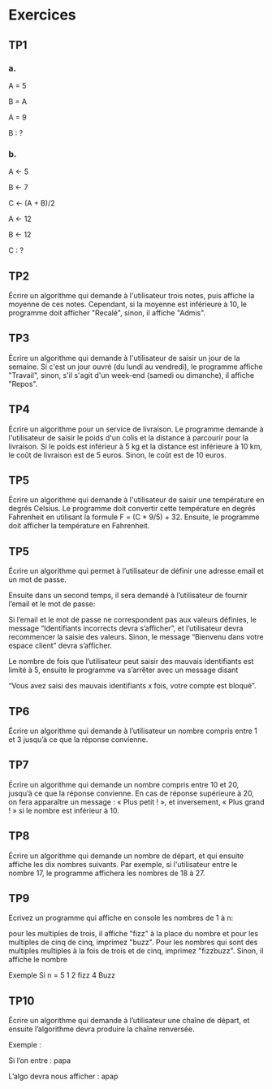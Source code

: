 # Exercices

## TP1
### a. 
A = 5

B = A

A = 9

B : ? 


### b.
A <- 5

B <- 7

C <- (A + B)/2

A <- 12

B <- 12

C : ?
## TP2
Écrire un algorithme qui demande à l'utilisateur trois notes, puis affiche la moyenne de ces notes. Cependant, si la moyenne est inférieure à 10, le programme doit afficher "Recalé", sinon, il affiche "Admis".

## TP3
Écrire un algorithme qui demande à l'utilisateur de saisir un jour de la semaine. Si c'est un jour ouvré (du lundi au vendredi), le programme affiche "Travail", sinon, s'il s'agit d'un week-end (samedi ou dimanche), il affiche "Repos". 

## TP4
Écrire un algorithme pour un service de livraison. Le programme demande à l'utilisateur de saisir le poids d'un colis et la distance à parcourir pour la livraison. Si le poids est inférieur à 5 kg et la distance est inférieure à 10 km, le coût de livraison est de 5 euros. Sinon, le coût est de 10 euros.

## TP5
Écrire un algorithme qui demande à l'utilisateur de saisir une température en degrés Celsius. Le programme doit convertir cette température en degrés Fahrenheit en utilisant la formule F = (C * 9/5) + 32. Ensuite, le programme doit afficher la température en Fahrenheit.

## TP5
Écrire un algorithme qui permet à l’utilisateur de définir une adresse email et un mot de passe.

Ensuite dans un second temps, il sera demandé à l’utilisateur de fournir l’email et le mot de passe:

Si l’email et le mot de passe ne correspondent pas aux valeurs définies, le message “Identifiants incorrects devra s’afficher”, et l’utilisateur devra recommencer la saisie des valeurs.
Sinon, le message “Bienvenu dans votre espace client” devra s’afficher.

Le nombre de fois que l’utilisateur peut saisir des mauvais identifiants est limité à 5, ensuite le programme va s’arrêter avec un message disant

“Vous avez saisi des mauvais identifiants x fois, votre compte est bloqué”.

## TP6
Écrire un algorithme qui demande à l’utilisateur un nombre compris entre 1 et 3 jusqu’à ce que la réponse convienne.

## TP7
Écrire un algorithme qui demande un nombre compris entre 10 et 20, jusqu’à ce que la réponse convienne. En cas de réponse supérieure à 20, on fera apparaître un message : « Plus petit ! », et inversement, « Plus grand ! » si le nombre est inférieur à 10.

## TP8
Écrire un algorithme qui demande un nombre de départ, et qui ensuite affiche les dix nombres suivants. Par exemple, si l'utilisateur entre le nombre 17, le programme affichera les nombres de 18 à 27.

## TP9
Ecrivez un programme qui affiche en console les nombres de 1 à n:
 
pour les multiples de trois, il affiche "fizz" à la place du nombre 
et pour les multiples de cinq de cinq, imprimez "buzz". 
Pour les nombres qui sont des multiples multiples à la fois de trois et de cinq, imprimez "fizzbuzz".
Sinon, il affiche le nombre

Exemple
Si n = 5
1
2
fizz
4
Buzz

## TP10
Écrire un algorithme qui demande à l’utilisateur une chaîne de départ, et ensuite l’algorithme devra produire la chaîne renversée.

Exemple :

Si l’on entre : papa

L’algo devra nous afficher : apap